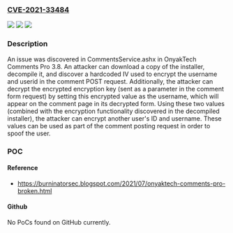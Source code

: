 ### [CVE-2021-33484](https://cve.mitre.org/cgi-bin/cvename.cgi?name=CVE-2021-33484)
![](https://img.shields.io/static/v1?label=Product&message=n%2Fa&color=blue)
![](https://img.shields.io/static/v1?label=Version&message=n%2Fa&color=blue)
![](https://img.shields.io/static/v1?label=Vulnerability&message=n%2Fa&color=brighgreen)

### Description

An issue was discovered in CommentsService.ashx in OnyakTech Comments Pro 3.8. An attacker can download a copy of the installer, decompile it, and discover a hardcoded IV used to encrypt the username and userid in the comment POST request. Additionally, the attacker can decrypt the encrypted encryption key (sent as a parameter in the comment form request) by setting this encrypted value as the username, which will appear on the comment page in its decrypted form. Using these two values (combined with the encryption functionality discovered in the decompiled installer), the attacker can encrypt another user's ID and username. These values can be used as part of the comment posting request in order to spoof the user.

### POC

#### Reference
- https://burninatorsec.blogspot.com/2021/07/onyaktech-comments-pro-broken.html

#### Github
No PoCs found on GitHub currently.

